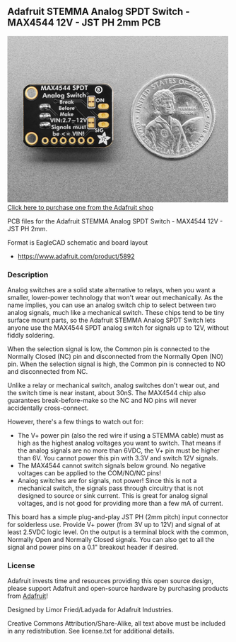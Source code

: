 ## Adafruit STEMMA Analog SPDT Switch - MAX4544 12V - JST PH 2mm PCB

<a href="http://www.adafruit.com/products/5892"><img src="assets/5892.jpg?raw=true" width="500px"><br/>
Click here to purchase one from the Adafruit shop</a>

PCB files for the Adafruit STEMMA Analog SPDT Switch - MAX4544 12V - JST PH 2mm. 

Format is EagleCAD schematic and board layout
* https://www.adafruit.com/product/5892

### Description

Analog switches are a solid state alternative to relays, when you want a smaller, lower-power technology that won't wear out mechanically. As the name implies, you can use an analog switch chip to select between two analog signals, much like a mechanical switch. These chips tend to be tiny surface mount parts, so the Adafruit STEMMA Analog SPDT Switch lets anyone use the MAX4544 SPDT analog switch for signals up to 12V, without fiddly soldering.

When the selection signal is low, the Common pin is connected to the Normally Closed (NC) pin and disconnected from the Normally Open (NO) pin. When the selection signal is high, the Common pin is connected to NO and disconnected from NC. 

Unlike a relay or mechanical switch, analog switches don't wear out, and the switch time is near instant, about 30nS. The MAX4544 chip also guarantees break-before-make so the NC and NO pins will never accidentally cross-connect. 

However, there's a few things to watch out for:

* The V+ power pin (also the red wire if using a STEMMA cable) must as high as the highest analog voltages you want to switch. That means if the analog signals are no more than 6VDC, the V+ pin must be higher than 6V. You cannot power this pin with 3.3V and switch 12V signals.
* The MAX4544 cannot switch signals below ground. No negative voltages can be applied to the COM/NO/NC pins!
* Analog switches are for signals, not power! Since this is not a mechanical switch, the signals pass through circuitry that is not designed to source or sink current. This is great for analog signal voltages, and is not good for providing more than a few mA of current.

This board has a simple plug-and-play JST PH (2mm pitch) input connector for solderless use. Provide V+ power (from 3V up to 12V) and signal of at least 2.5VDC logic level. On the output is a terminal block with the common, Normally Open and Normally Closed signals. You can also get to all the signal and power pins on a 0.1" breakout header if desired.

### License

Adafruit invests time and resources providing this open source design, please support Adafruit and open-source hardware by purchasing products from [Adafruit](https://www.adafruit.com)!

Designed by Limor Fried/Ladyada for Adafruit Industries.

Creative Commons Attribution/Share-Alike, all text above must be included in any redistribution. 
See license.txt for additional details.
